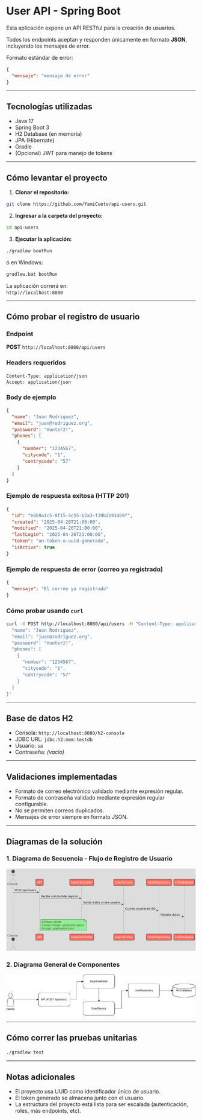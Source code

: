 # User API - Spring Boot

Esta aplicación expone un API RESTful para la creación de usuarios.

Todos los endpoints aceptan y responden únicamente en formato **JSON**, incluyendo los mensajes de error.

Formato estándar de error:

```json
{
  "mensaje": "mensaje de error"
}
```

---

## Tecnologías utilizadas

- Java 17
- Spring Boot 3
- H2 Database (en memoria)
- JPA (Hibernate)
- Gradle
- (Opcional) JWT para manejo de tokens

---

## Cómo levantar el proyecto

1. **Clonar el repositorio:**

```bash
git clone https://github.com/YamiCueto/api-users.git
```

2. **Ingresar a la carpeta del proyecto:**

```bash
cd api-users
```

3. **Ejecutar la aplicación:**

```bash
./gradlew bootRun
```
ó en Windows:

```bash
gradlew.bat bootRun
```

La aplicación correrá en:  
`http://localhost:8080`

---

## Cómo probar el registro de usuario

### Endpoint

**POST** `http://localhost:8080/api/users`

### Headers requeridos

```
Content-Type: application/json
Accept: application/json
```

### Body de ejemplo

```json
{
  "name": "Juan Rodriguez",
  "email": "juan@rodriguez.org",
  "password": "Hunter2!",
  "phones": [
    {
      "number": "1234567",
      "citycode": "1",
      "contrycode": "57"
    }
  ]
}
```

### Ejemplo de respuesta exitosa (HTTP 201)

```json
{
  "id": "b6b9a1c5-8f15-4c55-b2a3-f39b2b91d69f",
  "created": "2025-04-26T21:00:00",
  "modified": "2025-04-26T21:00:00",
  "lastLogin": "2025-04-26T21:00:00",
  "token": "un-token-o-uuid-generado",
  "isActive": true
}
```

### Ejemplo de respuesta de error (correo ya registrado)

```json
{
  "mensaje": "El correo ya registrado"
}
```

### Cómo probar usando `curl`

```bash
curl -X POST http://localhost:8080/api/users -H "Content-Type: application/json" -H "Accept: application/json" -d '{
  "name": "Juan Rodriguez",
  "email": "juan@rodriguez.org",
  "password": "Hunter2!",
  "phones": [
    {
      "number": "1234567",
      "citycode": "1",
      "contrycode": "57"
    }
  ]
}'
```

---

## Base de datos H2

- Consola: `http://localhost:8080/h2-console`
- JDBC URL: `jdbc:h2:mem:testdb`
- Usuario: `sa`
- Contraseña: *(vacío)*

---

## Validaciones implementadas

- Formato de correo electrónico validado mediante expresión regular.
- Formato de contraseña validado mediante expresión regular configurable.
- No se permiten correos duplicados.
- Mensajes de error siempre en formato JSON.

---

## Diagramas de la solución

### 1. Diagrama de Secuencia - Flujo de Registro de Usuario

![Diagrama de secuencia](docs/Diagrama_solucion.png)

### 2. Diagrama General de Componentes

![Diagrama general](docs/Diagrama_Api_users.png)

---

## Cómo correr las pruebas unitarias

```bash
./gradlew test
```

---

## Notas adicionales

- El proyecto usa UUID como identificador único de usuario.
- El token generado se almacena junto con el usuario.
- La estructura del proyecto está lista para ser escalada (autenticación, roles, más endpoints, etc).